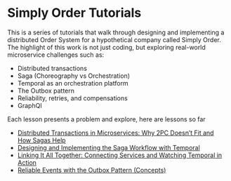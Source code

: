 # Simply Order Tutorials
This is a series of tutorials that walk through designing and implementing a distributed Order System for a hypothetical company called Simply Order.
The highlight of this work is not just coding, but exploring real-world microservice challenges such as:
- Distributed transactions
- Saga (Choreography vs Orchestration)
- Temporal as an orchestration platform
- The Outbox pattern
- Reliability, retries, and compensations
- GraphQl

Each lesson presents a problem and explore, here are lessons so far
- [Distributed Transactions in Microservices: Why 2PC Doesn’t Fit and How Sagas Help](https://dev.to/hassan314159/distributed-transactions-in-microservices-why-2pc-doesnt-fit-and-how-sagas-help-1lb)
- [Designing and Implementing the Saga Workflow with Temporal](https://dev.to/hassan314159/simply-order-part-2-designing-and-implementing-the-saga-workflow-with-temporal-3o23)
- [Linking It All Together: Connecting Services and Watching Temporal in Action](https://dev.to/hassan314159/simply-order-part-3-linking-it-all-together-connecting-services-and-watching-temporal-in-action-19oe)
- [Reliable Events with the Outbox Pattern (Concepts)](https://dev.to/hassan314159/simply-order-part-4-reliable-events-with-the-outbox-pattern-concepts-55ko)